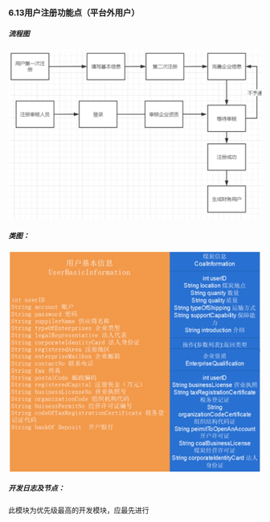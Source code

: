 ### 6.13用户注册功能点（平台外用户）

##### 流程图
![11](./imgs/6.8~6.13images/6.13流程图.png)

##### 类图：

![11](./imgs/6.8~6.13images/6.13类图.png)

##### 开发日志及节点：

此模块为优先级最高的开发模块，应最先进行
